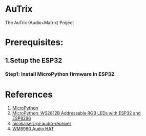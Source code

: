 # AuTrix
 The AuTrix (Audio+Matrix) Project

# Prerequisites:

## 1.Setup the ESP32
### Step1: Install MicroPython firmware in ESP32



# References

1. [MicroPython](https://docs.micropython.org/en/latest/index.html)
2. [MicroPython: WS2812B Addressable RGB LEDs with ESP32 and ESP8266](https://randomnerdtutorials.com/micropython-ws2812b-addressable-rgb-leds-neopixel-esp32-esp8266/)
3. [nicokaiser/rpi-audio-receiver](https://github.com/nicokaiser/rpi-audio-receiver)
4. [WM8960 Audio HAT](http://www.waveshare.net/wiki/WM8960_Audio_HAT)

